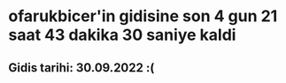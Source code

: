 # ofarukbicer'in gidisine son 4 gun 21 saat 43 dakika 30 saniye kaldi

## Gidis tarihi: 30.09.2022 :(